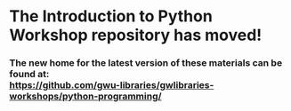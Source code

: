 
# The Introduction to Python Workshop repository has moved!

### The new home for the latest version of these materials can be found at: <br> https://github.com/gwu-libraries/gwlibraries-workshops/python-programming/
